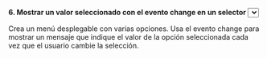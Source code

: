 **6. Mostrar un valor seleccionado con el evento change en un selector <select> 📜**

Crea un menú desplegable con varias opciones. Usa el evento change para mostrar un mensaje que indique el valor de la opción seleccionada cada vez que el usuario cambie la selección.